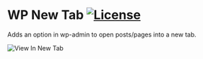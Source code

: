 # WP New Tab [![License](https://img.shields.io/badge/license-GPL--2.0%2B-green.svg)](http://www.gnu.org/licenses/gpl-2.0.html)

Adds an option in wp-admin to open posts/pages into a new tab.

![View In New Tab](https://cloud.githubusercontent.com/assets/6676674/14251803/9c958bd6-fa52-11e5-9790-3bb2d2f9cf59.png)
